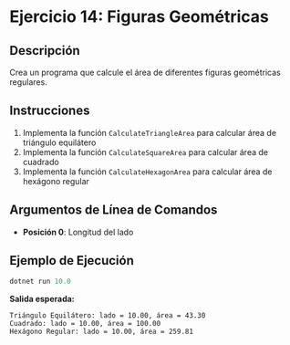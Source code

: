 # Ejercicio 14: Figuras Geométricas

## Descripción
Crea un programa que calcule el área de diferentes figuras geométricas regulares.

## Instrucciones
1. Implementa la función `CalculateTriangleArea` para calcular área de triángulo equilátero
2. Implementa la función `CalculateSquareArea` para calcular área de cuadrado
3. Implementa la función `CalculateHexagonArea` para calcular área de hexágono regular

## Argumentos de Línea de Comandos
- **Posición 0**: Longitud del lado

## Ejemplo de Ejecución

```powershell
dotnet run 10.0
```
**Salida esperada:**
```
Triángulo Equilátero: lado = 10.00, área = 43.30
Cuadrado: lado = 10.00, área = 100.00
Hexágono Regular: lado = 10.00, área = 259.81
```
